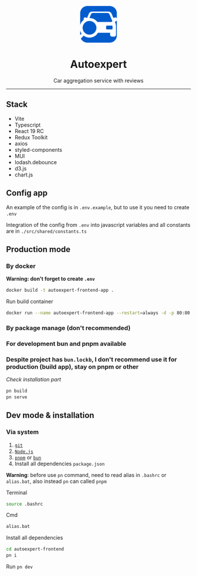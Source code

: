 <div align="center">

<img src="./src/assets/images/autoexpert-logo.webp" alt="autoexpert" width="100"/>

# Autoexpert

Car aggregation service with reviews

</div>

---

## Stack

- Vite
- Typescript
- React 19 RC
- Redux Toolkit
- axios
- styled-components
- MUI
- lodash.debounce
- d3.js
- chart.js

## Config app

An example of the config is in `.env.example`, but to use it you need to create `.env`

Integration of the config from `.env` into javascript variables and all constants are in
`./src/shared/constants.ts`

## Production mode

### By docker

<strong> Warning: don't forget to create `.env` </strong>

```sh
docker build -t autoexpert-frontend-app .
```

Run build container

```sh
docker run --name autoexpert-frontend-app --restart=always -d -p 80:80 autoexpert-frontend-app
```

### By package manage (don't recommended)

### For development bun and pnpm available

### Despite project has `bun.lockb`, I don't recommend use it for production (build app), stay on pnpm or other

_Check installation part_

```sh
pn build
pn serve
```

## Dev mode & installation

### Via system

1. [`git`](https://git-scm.com/)
2. [`Node.js`](https://nodejs.org/)
3. [`pnpm`](https://pnpm.io/installation) or [`bun`](https://bun.sh/docs/installation)
4. Install all dependencies `package.json`

**Warning**: before use `pn` command, need to read alias in `.bashrc` or `alias.bat`, also instead `pn` can
called `pnpm`

Terminal

```sh
source .bashrc
```

Cmd

```sh
alias.bat
```

Install all dependencies

```sh
cd autoexpert-frontend
pn i
```

Run `pn dev`
